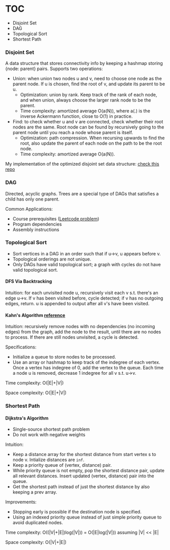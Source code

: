 # TOC

- Disjoint Set
- DAG
- Topological Sort
- Shortest Path

### Disjoint Set

A data structure that stores connectivity info by keeping a hashmap storing {node: parent} pairs. Supports two operations:

- Union: when union two nodes u and v, need to choose one node as the parent node. If u is chosen, find the root of v, and update its parent to be u.
  - Optimization: union by rank. Keep track of the rank of each node, and when union, always choose the larger rank node to be the parent.
  - Time complexity: amortized average O(a(N)), where a(.) is the inverse Ackermann function, close to O(1) in practice. 
- Find: to check whether u and v are connected, check whether their root nodes are the same. Root node can be found by recursively going to the parent node until you reach a node whose parent is itself.
  - Optimization: path compression. When recursing upwards to find the root, also update the parent of each node on the path to be the root node.
  - Time complexity: amortized average O(a(N)).

My implementation of the optimized disjoint set data structure: [check this repo](https://github.com/ZhouyaoXie/DisjointSet)

### DAG

Directed, acyclic graphs. Trees are a special type of DAGs that satisfies a child has only one parent.

Common Applications:
- Course prerequisites ([Leetcode problem](https://leetcode.com/problems/course-schedule/))
- Program dependencies
- Assembly instructions

### Topological Sort

- Sort vertices in a DAG in an order such that if u->v, u appears before v.
- Topological orderings are not unique.
- Only DAGs have valid topological sort; a graph with cycles do not have valid topological sort.

#### DFS Via Backtracking

Intuition: for each unvisited node u, recursively visit each v s.t. there's an edge u->v. If v has been visited before, cycle detected; if v has no outgoing edges, return. u is appended to output after all v's have been visited.

#### Kahn's Algorithm [reference](https://www.youtube.com/watch?v=cIBFEhD77b4)

Intuition: recursively remove nodes with no dependencies (no incoming edges) from the graph, add the node to the result, until there are no nodes to process. If there are still nodes unvisited, a cycle is detected.

Specifications:
- Initialize a queue to store nodes to be processed. 
- Use an array or hashmap to keep track of the indegree of each vertex. Once a vertex has indegree of 0, add the vertex to the queue. Each time a node u is removed, decrease 1 indegree for all v s.t. u->v.

Time complexity: O(|E|+|V|)  

Space complexity: O(|E|+|V|)

### Shortest Path

#### Dijkstra's Algorithm

- Single-source shortest path problem
- Do not work with negative weights

Intuition:
- Keep a distance array for the shortest distance from start vertex s to node v. Intialize distances are `inf`.
- Keep a priority queue of (vertex, distance) pair.
- While priority queue is not empty, pop the shortest distance pair, update all relevant distances. Insert updated (vertex, distance) pair into the queue.
- Get the shortest path instead of just the shortest distance by also keeping a prev array.

Improvements:
- Stopping early is possible if the destination node is specified.
- Using an indexed priority queue instead of just simple priority queue to avoid duplicated nodes.

Time complexity: O((|V|+|E|)log(|V|)) = O(|E|log(|V|)) assuming |V| << |E|

Space complexity: O(|V|+|E|)
